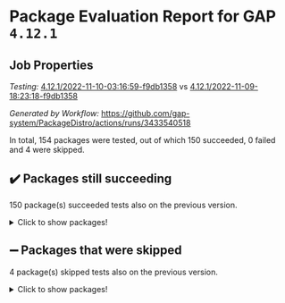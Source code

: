 # Package Evaluation Report for GAP `4.12.1`

## Job Properties

*Testing:* [4.12.1/2022-11-10-03:16:59-f9db1358](https://github.com/gap-system/PackageDistro/blob/data/reports/4.12.1/2022-11-10-03:16:59-f9db1358) vs [4.12.1/2022-11-09-18:23:18-f9db1358](https://github.com/gap-system/PackageDistro/blob/data/reports/4.12.1/2022-11-09-18:23:18-f9db1358)

*Generated by Workflow:* https://github.com/gap-system/PackageDistro/actions/runs/3433540518

In total, 154 packages were tested, out of which 150 succeeded, 0 failed and 4 were skipped.

## :heavy_check_mark: Packages still succeeding

150 package(s) succeeded tests also on the previous version.
<details><summary>Click to show packages!</summary>

- 4ti2interface 2022.09-01 [(success)](https://github.com/gap-system/PackageDistro/actions/runs/3433540518/jobs/5724115128)
- ace 5.6.1 [(success)](https://github.com/gap-system/PackageDistro/actions/runs/3433540518/jobs/5724115190)
- aclib 1.3.2 [(success)](https://github.com/gap-system/PackageDistro/actions/runs/3433540518/jobs/5724115256)
- agt 0.3 [(success)](https://github.com/gap-system/PackageDistro/actions/runs/3433540518/jobs/5724115314)
- alnuth 3.2.1 [(success)](https://github.com/gap-system/PackageDistro/actions/runs/3433540518/jobs/5724115394)
- anupq 3.2.6 [(success)](https://github.com/gap-system/PackageDistro/actions/runs/3433540518/jobs/5724115451)
- atlasrep 2.1.6 [(success)](https://github.com/gap-system/PackageDistro/actions/runs/3433540518/jobs/5724115505)
- autodoc 2022.10.20 [(success)](https://github.com/gap-system/PackageDistro/actions/runs/3433540518/jobs/5724115577)
- automata 1.15 [(success)](https://github.com/gap-system/PackageDistro/actions/runs/3433540518/jobs/5724115633)
- automgrp 1.3.2 [(success)](https://github.com/gap-system/PackageDistro/actions/runs/3433540518/jobs/5724115708)
- autpgrp 1.11 [(success)](https://github.com/gap-system/PackageDistro/actions/runs/3433540518/jobs/5724115780)
- cap 2022.11-11 [(success)](https://github.com/gap-system/PackageDistro/actions/runs/3433540518/jobs/5724115850)
- caratinterface 2.3.4 [(success)](https://github.com/gap-system/PackageDistro/actions/runs/3433540518/jobs/5724115923)
- cddinterface 2022.11.01 [(success)](https://github.com/gap-system/PackageDistro/actions/runs/3433540518/jobs/5724116003)
- circle 1.6.5 [(success)](https://github.com/gap-system/PackageDistro/actions/runs/3433540518/jobs/5724116070)
- classicpres 1.22 [(success)](https://github.com/gap-system/PackageDistro/actions/runs/3433540518/jobs/5724116151)
- cohomolo 1.6.10 [(success)](https://github.com/gap-system/PackageDistro/actions/runs/3433540518/jobs/5724116220)
- congruence 1.2.4 [(success)](https://github.com/gap-system/PackageDistro/actions/runs/3433540518/jobs/5724116296)
- corelg 1.56 [(success)](https://github.com/gap-system/PackageDistro/actions/runs/3433540518/jobs/5724116364)
- crime 1.6 [(success)](https://github.com/gap-system/PackageDistro/actions/runs/3433540518/jobs/5724116426)
- crisp 1.4.5 [(success)](https://github.com/gap-system/PackageDistro/actions/runs/3433540518/jobs/5724116520)
- crypting 0.10.4 [(success)](https://github.com/gap-system/PackageDistro/actions/runs/3433540518/jobs/5724116597)
- cryst 4.1.25 [(success)](https://github.com/gap-system/PackageDistro/actions/runs/3433540518/jobs/5724116665)
- crystcat 1.1.10 [(success)](https://github.com/gap-system/PackageDistro/actions/runs/3433540518/jobs/5724116736)
- ctbllib 1.3.4 [(success)](https://github.com/gap-system/PackageDistro/actions/runs/3433540518/jobs/5724116845)
- cubefree 1.19 [(success)](https://github.com/gap-system/PackageDistro/actions/runs/3433540518/jobs/5724116933)
- curlinterface 2.3.1 [(success)](https://github.com/gap-system/PackageDistro/actions/runs/3433540518/jobs/5724116995)
- cvec 2.7.6 [(success)](https://github.com/gap-system/PackageDistro/actions/runs/3433540518/jobs/5724117049)
- datastructures 0.3.0 [(success)](https://github.com/gap-system/PackageDistro/actions/runs/3433540518/jobs/5724117105)
- deepthought 1.0.6 [(success)](https://github.com/gap-system/PackageDistro/actions/runs/3433540518/jobs/5724117167)
- design 1.7 [(success)](https://github.com/gap-system/PackageDistro/actions/runs/3433540518/jobs/5724117233)
- difsets 2.3.1 [(success)](https://github.com/gap-system/PackageDistro/actions/runs/3433540518/jobs/5724117297)
- digraphs 1.6.0 [(success)](https://github.com/gap-system/PackageDistro/actions/runs/3433540518/jobs/5724117374)
- edim 1.3.6 [(success)](https://github.com/gap-system/PackageDistro/actions/runs/3433540518/jobs/5724117443)
- example 4.3.2 [(success)](https://github.com/gap-system/PackageDistro/actions/runs/3433540518/jobs/5724117517)
- examplesforhomalg 2022.10-01 [(success)](https://github.com/gap-system/PackageDistro/actions/runs/3433540518/jobs/5724117588)
- factint 1.6.3 [(success)](https://github.com/gap-system/PackageDistro/actions/runs/3433540518/jobs/5724117659)
- ferret 1.0.9 [(success)](https://github.com/gap-system/PackageDistro/actions/runs/3433540518/jobs/5724117729)
- fga 1.4.0 [(success)](https://github.com/gap-system/PackageDistro/actions/runs/3433540518/jobs/5724117791)
- fining 1.5.1 [(success)](https://github.com/gap-system/PackageDistro/actions/runs/3433540518/jobs/5724117867)
- float 1.0.3 [(success)](https://github.com/gap-system/PackageDistro/actions/runs/3433540518/jobs/5724117944)
- format 1.4.3 [(success)](https://github.com/gap-system/PackageDistro/actions/runs/3433540518/jobs/5724118010)
- forms 1.2.9 [(success)](https://github.com/gap-system/PackageDistro/actions/runs/3433540518/jobs/5724118065)
- fplsa 1.2.5 [(success)](https://github.com/gap-system/PackageDistro/actions/runs/3433540518/jobs/5724118113)
- fr 2.4.11 [(success)](https://github.com/gap-system/PackageDistro/actions/runs/3433540518/jobs/5724118174)
- francy 1.2.5 [(success)](https://github.com/gap-system/PackageDistro/actions/runs/3433540518/jobs/5724118236)
- fwtree 1.3 [(success)](https://github.com/gap-system/PackageDistro/actions/runs/3433540518/jobs/5724118296)
- gapdoc 1.6.6 [(success)](https://github.com/gap-system/PackageDistro/actions/runs/3433540518/jobs/5724118353)
- gauss 2022.11-01 [(success)](https://github.com/gap-system/PackageDistro/actions/runs/3433540518/jobs/5724118406)
- gaussforhomalg 2022.08-03 [(success)](https://github.com/gap-system/PackageDistro/actions/runs/3433540518/jobs/5724118466)
- gbnp 1.0.5 [(success)](https://github.com/gap-system/PackageDistro/actions/runs/3433540518/jobs/5724118516)
- generalizedmorphismsforcap 2022.11-01 [(success)](https://github.com/gap-system/PackageDistro/actions/runs/3433540518/jobs/5724118576)
- genss 1.6.8 [(success)](https://github.com/gap-system/PackageDistro/actions/runs/3433540518/jobs/5724118623)
- gradedmodules 2022.09-02 [(success)](https://github.com/gap-system/PackageDistro/actions/runs/3433540518/jobs/5724118678)
- gradedringforhomalg 2022.10-01 [(success)](https://github.com/gap-system/PackageDistro/actions/runs/3433540518/jobs/5724118738)
- grape 4.8.5 [(success)](https://github.com/gap-system/PackageDistro/actions/runs/3433540518/jobs/5724118809)
- groupoids 1.71 [(success)](https://github.com/gap-system/PackageDistro/actions/runs/3433540518/jobs/5724118882)
- grpconst 2.6.2 [(success)](https://github.com/gap-system/PackageDistro/actions/runs/3433540518/jobs/5724118961)
- guarana 0.96.3 [(success)](https://github.com/gap-system/PackageDistro/actions/runs/3433540518/jobs/5724119054)
- guava 3.17 [(success)](https://github.com/gap-system/PackageDistro/actions/runs/3433540518/jobs/5724119125)
- hap 1.47 [(success)](https://github.com/gap-system/PackageDistro/actions/runs/3433540518/jobs/5724119221)
- hapcryst 0.1.15 [(success)](https://github.com/gap-system/PackageDistro/actions/runs/3433540518/jobs/5724119315)
- hecke 1.5.3 [(success)](https://github.com/gap-system/PackageDistro/actions/runs/3433540518/jobs/5724119382)
- help 3.5 [(success)](https://github.com/gap-system/PackageDistro/actions/runs/3433540518/jobs/5724119483)
- homalg 2022.08-04 [(success)](https://github.com/gap-system/PackageDistro/actions/runs/3433540518/jobs/5724119549)
- homalgtocas 2022.11-02 [(success)](https://github.com/gap-system/PackageDistro/actions/runs/3433540518/jobs/5724119635)
- idrel 2.44 [(success)](https://github.com/gap-system/PackageDistro/actions/runs/3433540518/jobs/5724119736)
- images 1.3.1 [(success)](https://github.com/gap-system/PackageDistro/actions/runs/3433540518/jobs/5724119805)
- intpic 0.3.0 [(success)](https://github.com/gap-system/PackageDistro/actions/runs/3433540518/jobs/5724119879)
- io 4.8.0 [(success)](https://github.com/gap-system/PackageDistro/actions/runs/3433540518/jobs/5724119945)
- io_forhomalg 2022.11-01 [(success)](https://github.com/gap-system/PackageDistro/actions/runs/3433540518/jobs/5724120000)
- irredsol 1.4.3 [(success)](https://github.com/gap-system/PackageDistro/actions/runs/3433540518/jobs/5724120040)
- json 2.1.1 [(success)](https://github.com/gap-system/PackageDistro/actions/runs/3433540518/jobs/5724120119)
- jupyterkernel 1.4.1 [(success)](https://github.com/gap-system/PackageDistro/actions/runs/3433540518/jobs/5724120198)
- jupyterviz 1.5.6 [(success)](https://github.com/gap-system/PackageDistro/actions/runs/3433540518/jobs/5724120311)
- kan 1.34 [(success)](https://github.com/gap-system/PackageDistro/actions/runs/3433540518/jobs/5724120388)
- kbmag 1.5.10 [(success)](https://github.com/gap-system/PackageDistro/actions/runs/3433540518/jobs/5724120473)
- laguna 3.9.5 [(success)](https://github.com/gap-system/PackageDistro/actions/runs/3433540518/jobs/5724120566)
- liealgdb 2.2.1 [(success)](https://github.com/gap-system/PackageDistro/actions/runs/3433540518/jobs/5724120625)
- liepring 2.8 [(success)](https://github.com/gap-system/PackageDistro/actions/runs/3433540518/jobs/5724120684)
- liering 2.4.2 [(success)](https://github.com/gap-system/PackageDistro/actions/runs/3433540518/jobs/5724120748)
- linearalgebraforcap 2022.11-07 [(success)](https://github.com/gap-system/PackageDistro/actions/runs/3433540518/jobs/5724120820)
- localizeringforhomalg 2022.09-01 [(success)](https://github.com/gap-system/PackageDistro/actions/runs/3433540518/jobs/5724120865)
- loops 3.4.2 [(success)](https://github.com/gap-system/PackageDistro/actions/runs/3433540518/jobs/5724120945)
- lpres 1.0.3 [(success)](https://github.com/gap-system/PackageDistro/actions/runs/3433540518/jobs/5724120996)
- majoranaalgebras 1.5 [(success)](https://github.com/gap-system/PackageDistro/actions/runs/3433540518/jobs/5724121043)
- mapclass 1.4.6 [(success)](https://github.com/gap-system/PackageDistro/actions/runs/3433540518/jobs/5724121103)
- matgrp 0.70 [(success)](https://github.com/gap-system/PackageDistro/actions/runs/3433540518/jobs/5724121170)
- matricesforhomalg 2022.11-02 [(success)](https://github.com/gap-system/PackageDistro/actions/runs/3433540518/jobs/5724121216)
- modisom 2.5.3 [(success)](https://github.com/gap-system/PackageDistro/actions/runs/3433540518/jobs/5724121282)
- modulepresentationsforcap 2022.11-02 [(success)](https://github.com/gap-system/PackageDistro/actions/runs/3433540518/jobs/5724121356)
- modules 2022.09-01 [(success)](https://github.com/gap-system/PackageDistro/actions/runs/3433540518/jobs/5724121429)
- monoidalcategories 2022.11-02 [(success)](https://github.com/gap-system/PackageDistro/actions/runs/3433540518/jobs/5724121495)
- nconvex 2022.09-01 [(success)](https://github.com/gap-system/PackageDistro/actions/runs/3433540518/jobs/5724121557)
- nilmat 1.4.2 [(success)](https://github.com/gap-system/PackageDistro/actions/runs/3433540518/jobs/5724121610)
- nock 1.5 [(success)](https://github.com/gap-system/PackageDistro/actions/runs/3433540518/jobs/5724121711)
- normalizinterface 1.3.5 [(success)](https://github.com/gap-system/PackageDistro/actions/runs/3433540518/jobs/5724121780)
- nq 2.5.9 [(success)](https://github.com/gap-system/PackageDistro/actions/runs/3433540518/jobs/5724121842)
- numericalsgps 1.3.1 [(success)](https://github.com/gap-system/PackageDistro/actions/runs/3433540518/jobs/5724121922)
- openmath 11.5.1 [(success)](https://github.com/gap-system/PackageDistro/actions/runs/3433540518/jobs/5724121999)
- orb 4.9.0 [(success)](https://github.com/gap-system/PackageDistro/actions/runs/3433540518/jobs/5724122092)
- packagemanager 1.3.2 [(success)](https://github.com/gap-system/PackageDistro/actions/runs/3433540518/jobs/5724122187)
- patternclass 2.4.3 [(success)](https://github.com/gap-system/PackageDistro/actions/runs/3433540518/jobs/5724122277)
- permut 2.0.4 [(success)](https://github.com/gap-system/PackageDistro/actions/runs/3433540518/jobs/5724122343)
- polenta 1.3.10 [(success)](https://github.com/gap-system/PackageDistro/actions/runs/3433540518/jobs/5724122420)
- polymaking 0.8.6 [(success)](https://github.com/gap-system/PackageDistro/actions/runs/3433540518/jobs/5724122505)
- primgrp 3.4.2 [(success)](https://github.com/gap-system/PackageDistro/actions/runs/3433540518/jobs/5724122585)
- profiling 2.5.1 [(success)](https://github.com/gap-system/PackageDistro/actions/runs/3433540518/jobs/5724122664)
- qpa 1.34 [(success)](https://github.com/gap-system/PackageDistro/actions/runs/3433540518/jobs/5724122755)
- quagroup 1.8.3 [(success)](https://github.com/gap-system/PackageDistro/actions/runs/3433540518/jobs/5724122843)
- radiroot 2.9 [(success)](https://github.com/gap-system/PackageDistro/actions/runs/3433540518/jobs/5724122928)
- rcwa 4.7.0 [(success)](https://github.com/gap-system/PackageDistro/actions/runs/3433540518/jobs/5724123030)
- rds 1.8 [(success)](https://github.com/gap-system/PackageDistro/actions/runs/3433540518/jobs/5724123113)
- recog 1.4.2 [(success)](https://github.com/gap-system/PackageDistro/actions/runs/3433540518/jobs/5724123218)
- repndecomp 1.2.1 [(success)](https://github.com/gap-system/PackageDistro/actions/runs/3433540518/jobs/5724123322)
- repsn 3.1.0 [(success)](https://github.com/gap-system/PackageDistro/actions/runs/3433540518/jobs/5724123388)
- resclasses 4.7.3 [(success)](https://github.com/gap-system/PackageDistro/actions/runs/3433540518/jobs/5724123456)
- ringsforhomalg 2022.11-01 [(success)](https://github.com/gap-system/PackageDistro/actions/runs/3433540518/jobs/5724123540)
- sco 2022.09-01 [(success)](https://github.com/gap-system/PackageDistro/actions/runs/3433540518/jobs/5724123599)
- scscp 2.3.1 [(success)](https://github.com/gap-system/PackageDistro/actions/runs/3433540518/jobs/5724123659)
- semigroups 5.1.0 [(success)](https://github.com/gap-system/PackageDistro/actions/runs/3433540518/jobs/5724123715)
- sglppow 2.3 [(success)](https://github.com/gap-system/PackageDistro/actions/runs/3433540518/jobs/5724123779)
- sgpviz 0.999.5 [(success)](https://github.com/gap-system/PackageDistro/actions/runs/3433540518/jobs/5724123849)
- simpcomp 2.1.14 [(success)](https://github.com/gap-system/PackageDistro/actions/runs/3433540518/jobs/5724123920)
- singular 2022.09.23 [(success)](https://github.com/gap-system/PackageDistro/actions/runs/3433540518/jobs/5724124013)
- sla 1.5.3 [(success)](https://github.com/gap-system/PackageDistro/actions/runs/3433540518/jobs/5724124079)
- smallgrp 1.5.1 [(success)](https://github.com/gap-system/PackageDistro/actions/runs/3433540518/jobs/5724124145)
- smallsemi 0.6.13 [(success)](https://github.com/gap-system/PackageDistro/actions/runs/3433540518/jobs/5724124214)
- sonata 2.9.5 [(success)](https://github.com/gap-system/PackageDistro/actions/runs/3433540518/jobs/5724124276)
- sophus 1.27 [(success)](https://github.com/gap-system/PackageDistro/actions/runs/3433540518/jobs/5724124358)
- spinsym 1.5.2 [(success)](https://github.com/gap-system/PackageDistro/actions/runs/3433540518/jobs/5724124411)
- standardff 0.9.4 [(success)](https://github.com/gap-system/PackageDistro/actions/runs/3433540518/jobs/5724124462)
- symbcompcc 1.3.2 [(success)](https://github.com/gap-system/PackageDistro/actions/runs/3433540518/jobs/5724124521)
- thelma 1.3 [(success)](https://github.com/gap-system/PackageDistro/actions/runs/3433540518/jobs/5724124569)
- tomlib 1.2.9 [(success)](https://github.com/gap-system/PackageDistro/actions/runs/3433540518/jobs/5724124618)
- toolsforhomalg 2022.10-01 [(success)](https://github.com/gap-system/PackageDistro/actions/runs/3433540518/jobs/5724124664)
- toric 1.9.5 [(success)](https://github.com/gap-system/PackageDistro/actions/runs/3433540518/jobs/5724124712)
- toricvarieties 2022.07.13 [(success)](https://github.com/gap-system/PackageDistro/actions/runs/3433540518/jobs/5724124761)
- transgrp 3.6.3 [(success)](https://github.com/gap-system/PackageDistro/actions/runs/3433540518/jobs/5724124816)
- ugaly 4.0.3 [(success)](https://github.com/gap-system/PackageDistro/actions/runs/3433540518/jobs/5724124883)
- unipot 1.5 [(success)](https://github.com/gap-system/PackageDistro/actions/runs/3433540518/jobs/5724124941)
- unitlib 4.1.0 [(success)](https://github.com/gap-system/PackageDistro/actions/runs/3433540518/jobs/5724125025)
- utils 0.77 [(success)](https://github.com/gap-system/PackageDistro/actions/runs/3433540518/jobs/5724125119)
- uuid 0.7 [(success)](https://github.com/gap-system/PackageDistro/actions/runs/3433540518/jobs/5724125182)
- walrus 0.9991 [(success)](https://github.com/gap-system/PackageDistro/actions/runs/3433540518/jobs/5724125279)
- wedderga 4.10.2 [(success)](https://github.com/gap-system/PackageDistro/actions/runs/3433540518/jobs/5724125347)
- xmod 2.88 [(success)](https://github.com/gap-system/PackageDistro/actions/runs/3433540518/jobs/5724125413)
- xmodalg 1.22 [(success)](https://github.com/gap-system/PackageDistro/actions/runs/3433540518/jobs/5724125490)
- yangbaxter 0.10.1 [(success)](https://github.com/gap-system/PackageDistro/actions/runs/3433540518/jobs/5724125583)
- zeromqinterface 0.14 [(success)](https://github.com/gap-system/PackageDistro/actions/runs/3433540518/jobs/5724125661)
</details>

## :heavy_minus_sign: Packages that were skipped

4 package(s) skipped tests also on the previous version.
<details><summary>Click to show packages!</summary>

- browse 1.8.18 [(skipped)](https://github.com/gap-system/PackageDistro/actions/runs/3433540518/jobs/5723961915)
- itc 1.5.1 [(skipped)](https://github.com/gap-system/PackageDistro/actions/runs/3433540518/jobs/5723961915)
- polycyclic 2.16 [(skipped)](https://github.com/gap-system/PackageDistro/actions/runs/3433540518/jobs/5723961915)
- xgap 4.31 [(skipped)](https://github.com/gap-system/PackageDistro/actions/runs/3433540518/jobs/5723961915)
</details>

